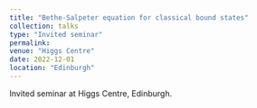 ```yaml
---
title: "Bethe-Salpeter equation for classical bound states"
collection: talks
type: "Invited seminar"
permalink:
venue: "Higgs Centre"
date: 2022-12-01
location: "Edinburgh"
---
```


Invited seminar at Higgs Centre, Edinburgh.

